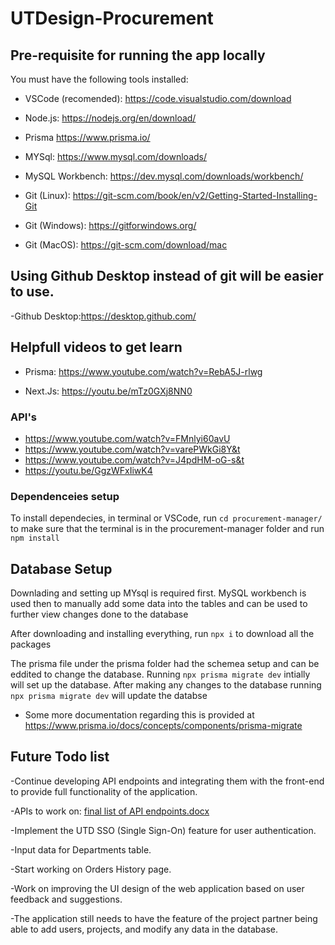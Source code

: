 # UTDesign-Procurement
## Pre-requisite for running the app locally
You must have the following tools installed:
- VSCode (recomended): https://code.visualstudio.com/download
- Node.js: https://nodejs.org/en/download/
- Prisma https://www.prisma.io/
- MYSql: https://www.mysql.com/downloads/

- MySQL Workbench: https://dev.mysql.com/downloads/workbench/
- Git (Linux): https://git-scm.com/book/en/v2/Getting-Started-Installing-Git
- Git (Windows): https://gitforwindows.org/
- Git (MacOS): https://git-scm.com/download/mac


## Using Github Desktop instead of git will be easier to use. 
-Github Desktop:https://desktop.github.com/ 

## Helpfull videos to get learn
- Prisma: https://www.youtube.com/watch?v=RebA5J-rlwg

- Next.Js:  https://youtu.be/mTz0GXj8NN0

### API's
  
- https://www.youtube.com/watch?v=FMnlyi60avU
- https://www.youtube.com/watch?v=varePWkGi8Y&t
-  https://www.youtube.com/watch?v=J4pdHM-oG-s&t
-  https://youtu.be/GgzWFxIiwK4

### Dependenceies setup

To install dependecies, in terminal or VSCode, run  `cd procurement-manager/` to make sure that the terminal is in the procurement-manager folder and run `npm install`
 
   
## Database Setup
Downlading and setting up MYsql is required first. MySQL workbench is used then to manually add some data into the tables and can be used to further view changes done to the database

After downloading and installing everything, run `npx i` to download all the packages

The prisma file under the prisma folder had the schemea setup and can be eddited to change the database. Running `npx prisma migrate dev`  intially will set up the database. 
After making any changes to the database running `npx prisma migrate dev` will update the databse
- Some more documentation regarding this is provided at https://www.prisma.io/docs/concepts/components/prisma-migrate

## Future Todo list
-Continue developing API endpoints and integrating them with the front-end to provide full functionality of the application.

-APIs to work on: [final list of API endpoints.docx](https://github.com/UTDallasEPICS/UTDesign-Procurement/files/11426026/final.list.of.API.endpoints.docx)

-Implement the UTD SSO (Single Sign-On) feature for user authentication.

-Input data for Departments table.

-Start working on Orders History page.

-Work on improving the UI design of the web application based on user feedback and suggestions.

-The application still needs to have the feature of the project partner being able to add users, projects, and modify any data in the database.
